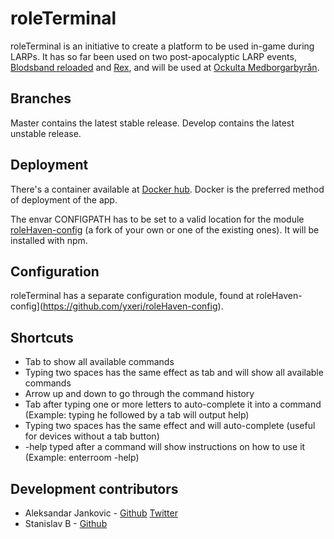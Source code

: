 # roleTerminal

roleTerminal is an initiative to create a platform to be used in-game during LARPs. It has so far been used on two post-apocalyptic LARP events, 
[Blodsband reloaded](http://bbreloaded.se) and [Rex](http://www.rexlajv.se), and will be used at [Ockulta Medborgarbyrån](http://www.ockultamedborgarbyran.com).

## Branches

Master contains the latest stable release. Develop contains the latest unstable release.

## Deployment
There's a container available at [Docker hub](https://hub.docker.com/r/yxeri/roleterminal/). Docker is the preferred method of deployment of the app.

The envar CONFIGPATH has to be set to a valid location for the module [roleHaven-config](https://github.com/yxeri/roleHaven-config) (a fork of your own or one
of the existing ones). It will be installed with npm.

## Configuration

roleTerminal has a separate configuration module, found at roleHaven-config](https://github.com/yxeri/roleHaven-config). 

## Shortcuts
* Tab to show all available commands
* Typing two spaces has the same effect as tab and will show all available commands
* Arrow up and down to go through the command history
* Tab after typing one or more letters to auto-complete it into a command (Example: typing he followed by a tab will output help)
* Typing two spaces has the same effect and will auto-complete (useful for devices without a tab button)
* -help typed after a command will show instructions on how to use it (Example: enterroom -help)

## Development contributors
* Aleksandar Jankovic - [Github](https://github.com/yxeri) [Twitter](https://twitter.com/yxeri)
* Stanislav B - [Github](https://github.com/stanislavb)